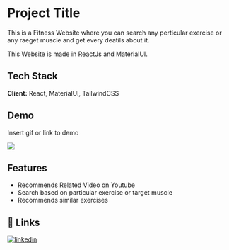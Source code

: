
# Project Title

This is a Fitness Website where you can search any perticular exercise or any raeget muscle and get every deatils about it.

This Website is made in ReactJs and MaterialUI.




## Tech Stack

**Client:** React, MaterialUI, TailwindCSS



## Demo

Insert gif or link to demo

![](file:///C:/Users/shubh/Downloads/ezgif.com-video-to-gif.gif)
## Features

- Recommends Related Video on Youtube
- Search based on particular exercise or target muscle 
- Recommends similar exercises


## 🔗 Links
[![linkedin](https://img.shields.io/badge/linkedin-0A66C2?style=for-the-badge&logo=linkedin&logoColor=white)](https://www.linkedin.com/in/shubhaam-tiwary-10302a202/)



